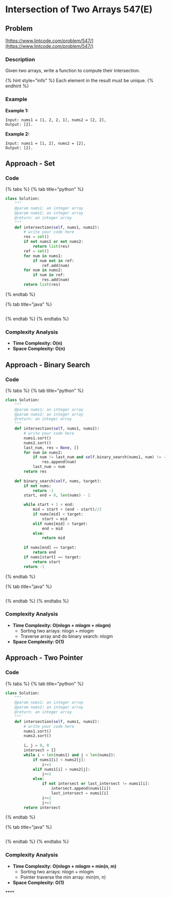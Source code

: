 # Intersection of Two Arrays  547\(E\)

## Problem

[https://www.lintcode.com/problem/547/](https://www.lintcode.com/problem/547/)

### Description

Given two arrays, write a function to compute their intersection.

{% hint style="info" %}
Each element in the result must be unique.
{% endhint %}

### Example

**Example 1:**

```text
Input: nums1 = [1, 2, 2, 1], nums2 = [2, 2], 
Output: [2].
```

**Example 2:**

```text
Input: nums1 = [1, 2], nums2 = [2], 
Output: [2].
```

## Approach - Set 

### Code

{% tabs %}
{% tab title="python" %}
```python
class Solution:
    """
    @param nums1: an integer array
    @param nums2: an integer array
    @return: an integer array
    """
    def intersection(self, nums1, nums2):
        # write your code here
        res = set()
        if not nums1 or not nums2:
            return list(res)
        ref = set()
        for num in nums1:
            if num not in ref:
                ref.add(num)
        for num in nums2:
            if num in ref:
                res.add(num)
        return list(res)
```
{% endtab %}

{% tab title="java" %}
```

```
{% endtab %}
{% endtabs %}

### Complexity Analysis

* **Time Complexity: O\(n\)**
* **Space Complexity: O\(n\)**

## Approach - Binary Search

### Code

{% tabs %}
{% tab title="python" %}
```python
class Solution:
    """
    @param nums1: an integer array
    @param nums2: an integer array
    @return: an integer array
    """
    def intersection(self, nums1, nums2):
        # write your code here
        nums1.sort()
        nums2.sort()
        last_num, res = None, []
        for num in nums2:
            if num != last_num and self.binary_search(nums1, num) != -1:
                res.append(num)
            last_num = num
        return res
    
    def binary_search(self, nums, target):
        if not nums:
            return -1
        start, end = 0, len(nums) - 1

        while start + 1 < end:
            mid = start + (end - start)//2
            if nums[mid] < target:
                start = mid
            elif nums[mid] > target:
                end = mid
            else:
                return mid
            
        if nums[end] == target:
            return end
        if nums[start] == target:
            return start
        return -1            
```
{% endtab %}

{% tab title="java" %}
```

```
{% endtab %}
{% endtabs %}

### Complexity Analysis

* **Time Complexity: O\(nlogn + mlogm + nlogm\)**
  * Sorting two arrays: nlogn + mlogm
  * Traverse array and do binary search: nlogm
* **Space Complexity: O\(1\)**

## Approach - Two Pointer

### Code

{% tabs %}
{% tab title="python" %}
```python
class Solution:
    """
    @param nums1: an integer array
    @param nums2: an integer array
    @return: an integer array
    """
    def intersection(self, nums1, nums2):
        # write your code here
        nums1.sort()
        nums2.sort()
        
        i, j = 0, 0
        intersect = []
        while i < len(nums1) and j < len(nums2):
            if nums1[i] < nums2[j]:
                i+=1
            elif nums1[i] > nums2[j]:
                j+=1
            else:
                if not intersect or last_intersect != nums1[i]:
                    intersect.append(nums1[i])
                    last_intersect = nums1[i]
                i+=1
                j+=1
        return intersect
```
{% endtab %}

{% tab title="java" %}
```

```
{% endtab %}
{% endtabs %}

### Complexity Analysis

* **Time Complexity: O\(nlogn + mlogm + min\(n, m\)**
  * Sorting two arrays: nlogn + mlogm
  * Pointer traverse the min array: min\(m, n\)
* **Space Complexity: O\(1\)**

\*\*\*\*

